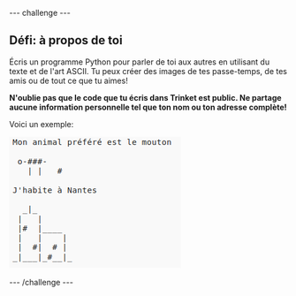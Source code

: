 --- challenge ---

## Défi: à propos de toi

Écris un programme Python pour parler de toi aux autres en utilisant du texte et de l'art ASCII. Tu peux créer des images de tes passe-temps, de tes amis ou de tout ce que tu aimes!

**N'oublie pas que le code que tu écris dans Trinket est public. Ne partage aucune information personnelle tel que ton nom ou ton adresse complète!**

Voici un exemple:

![capture d'écran](images/me-about.png)

--- /challenge ---